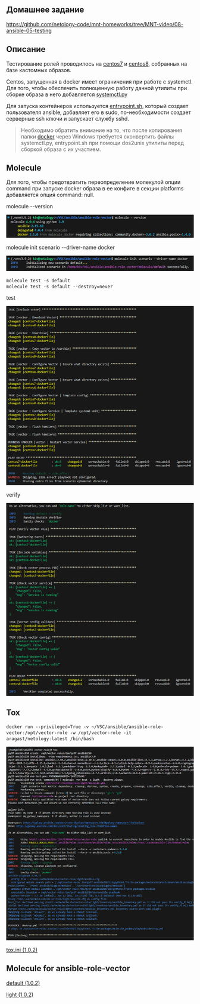 ## Домашнее задание

https://github.com/netology-code/mnt-homeworks/tree/MNT-video/08-ansible-05-testing


## Описание
Тестирование ролей проводилось на [centos7](docker/centos7/Dockerfile) и [centos8](docker/centos8/Dockerfile), собранных на базе кастомных образов.

Centos, запущенная в docker имеет ограничения при работе с systemctl. Для того, чтобы обеспечить полноценную работу данной утилиты при сборке образа в него добавляется [systemctl.py](docker/systemctl.py)

Для запуска контейнеров используется [entrypoint.sh](docker/centos7/entrypoint.sh), который создает пользователя ansible, добавляет его в sudo, по-необходимости создает серверные ssh ключи и запускает службу sshd. 

> Необходимо обратить внимание на то, что после копирования папки [docker](docker) через Windows требуется сконвертить файлы systemctl.py, entrypoint.sh при помощи dos2unix утилиты перед сборкой образа с их участием.

## Molecule

Для того, чтобы предотвратить переопределение молекулой опции command при запуске docker образа в ее конфиге в секции platforms добавляется опция command: null.

molecule --version

![image](png/molecule_version.png)

molecule init scenario --driver-name docker

![image](png/molecule_init_scenario.png)

```
molecule test -s default
molecule test -s default --destroy=never
```

test

![image](png/molecule_test.png)

verify

![image](png/molecule_verify.png)

## Tox

```
docker run --privileged=True -v ~/VSC/ansible/ansible-role-vector:/opt/vector-role -w /opt/vector-role -it aragast/netology:latest /bin/bash
```

![image](png/tox_podman_start.png)

[tox.ini (1.0.2)](https://github.com/ivvklimov/ansible-role-vector/blob/1.0.2/tox.ini)

## Molecule for ansible-role-vector

[default (1.0.2)](https://github.com/ivvklimov/ansible-role-vector/tree/1.0.2/molecule/default)

[light (1.0.2)](https://github.com/ivvklimov/ansible-role-vector/tree/1.0.2/molecule/light)
